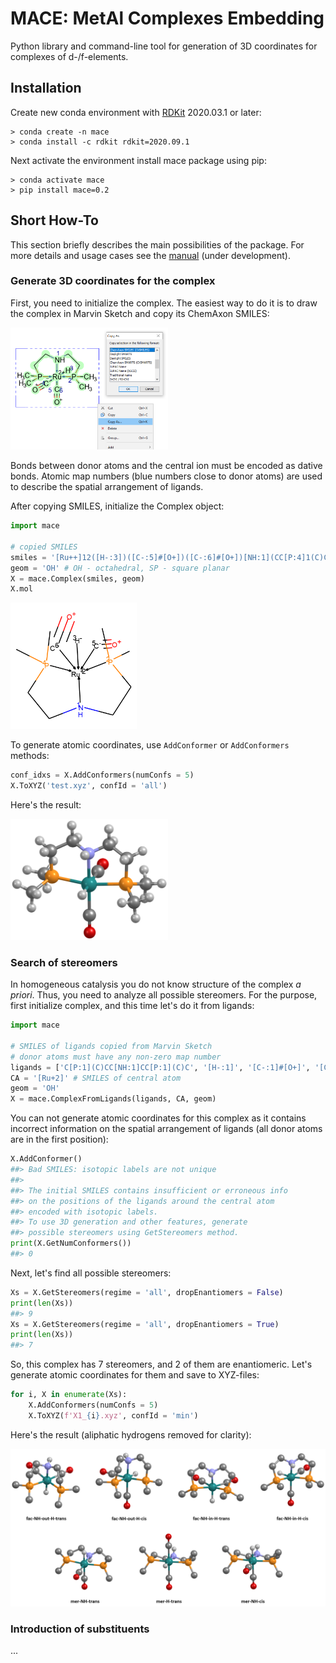 # MACE: MetAl Complexes Embedding

Python library and command-line tool for generation of 3D coordinates for complexes of d-/f-elements.

## Installation

Create new conda environment with [RDKit](http://anaconda.org/rdkit/rdkit) 2020.03.1 or later:

```
> conda create -n mace
> conda install -c rdkit rdkit=2020.09.1
```

Next activate the environment install mace package using pip:

```
> conda activate mace
> pip install mace=0.2
```

## Short How-To

This section briefly describes the main possibilities of the package. For more details and usage cases see the [manual](manual/manual.md) (under development).

### Generate 3D coordinates for the complex

First, you need to initialize the complex. The easiest way to do it is to draw the complex in Marvin Sketch and copy its ChemAxon SMILES:

<img src="manual/pics/README/marvin_copy_smiles.png" width="50%" />

Bonds between donor atoms and the central ion must be encoded as dative bonds. Atomic map numbers (blue numbers close to donor atoms) are used to describe the spatial arrangement of ligands.

After copying SMILES, initialize the Complex object:

```python
import mace

# copied SMILES
smiles = '[Ru++]12([H-:3])([C-:5]#[O+])([C-:6]#[O+])[NH:1](CC[P:4]1(C)C)CC[P:2]2(C)C |C:9.9,14.15,6.5,1.0,2.1,4.3|'
geom = 'OH' # OH - octahedral, SP - square planar
X = mace.Complex(smiles, geom)
X.mol
```

<img src="manual/pics/README/X1.png" width="40%" />

To generate atomic coordinates, use `AddConformer` or `AddConformers` methods:

```python
conf_idxs = X.AddConformers(numConfs = 5)
X.ToXYZ('test.xyz', confId = 'all')
```

Here's the result:

<img src="manual/pics/README/X1_3D.png" width="50%"/>

### Search of stereomers

In homogeneous catalysis you do not know structure of the complex *a priori*. Thus, you need to analyze all possible stereomers. For the purpose, first initialize complex, and this time let's do it from ligands:

```python
import mace

# SMILES of ligands copied from Marvin Sketch
# donor atoms must have any non-zero map number
ligands = ['C[P:1](C)CC[NH:1]CC[P:1](C)C', '[H-:1]', '[C-:1]#[O+]', '[C-:1]#[O+]']
CA = '[Ru+2]' # SMILES of central atom
geom = 'OH'
X = mace.ComplexFromLigands(ligands, CA, geom)
```

You can not generate atomic coordinates for this complex as it contains incorrect information on the spatial arrangement of ligands (all donor atoms are in the first position):

```python
X.AddConformer()
##> Bad SMILES: isotopic labels are not unique
##> 
##> The initial SMILES contains insufficient or erroneous info
##> on the positions of the ligands around the central atom
##> encoded with isotopic labels.
##> To use 3D generation and other features, generate
##> possible stereomers using GetStereomers method.
print(X.GetNumConformers())
##> 0
```

Next, let's find all possible stereomers:

```python
Xs = X.GetStereomers(regime = 'all', dropEnantiomers = False)
print(len(Xs))
##> 9
Xs = X.GetStereomers(regime = 'all', dropEnantiomers = True)
print(len(Xs))
##> 7
```

So, this complex has 7 stereomers, and 2 of them are enantiomeric. Let's generate atomic coordinates for them and save to XYZ-files:

```python
for i, X in enumerate(Xs):
    X.AddConformers(numConfs = 5)
    X.ToXYZ(f'X1_{i}.xyz', confId = 'min')
```

Here's the result (aliphatic hydrogens removed for clarity):

![](manual/pics/README/X1s_3D.png)



### Introduction of substituents

...